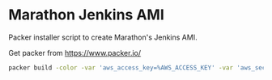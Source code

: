 Marathon Jenkins AMI
====================

Packer installer script to create Marathon's Jenkins AMI.

Get packer from https://www.packer.io/

```bash
packer build -color -var 'aws_access_key=%AWS_ACCESS_KEY' -var 'aws_secret_key=%AWS_SECRET_KEY' -var 'ami_name=%AMI_NAME' marathon-jenkins-ami.json
```
